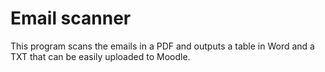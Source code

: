 # Email scanner
This program scans the emails in a PDF and outputs a table in Word and a TXT that can be easily uploaded to Moodle.